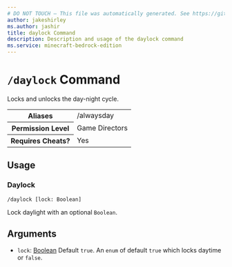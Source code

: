 ```yaml
---
# DO NOT TOUCH — This file was automatically generated. See https://github.com/mojang/minecraftapidocsgenerator to modify descriptions, examples, etc.
author: jakeshirley
ms.author: jashir
title: daylock Command
description: Description and usage of the daylock command
ms.service: minecraft-bedrock-edition
---
```

# `/daylock` Command
Locks and unlocks the day-night cycle.

<table>
  <tr>
    <th>Aliases</th>
    <td>/alwaysday</td>
  </tr>
  <tr>
    <th>Permission Level</th>
    <td>Game Directors</td>
  </tr>
  <tr>
    <th>Requires Cheats?</th>
    <td>Yes</td>
  </tr>
</table>

## Usage
### Daylock
`/daylock [lock: Boolean]`

Lock daylight with an optional `Boolean`.

## Arguments
- `lock`: [Boolean](../enums/Boolean.md)
Default `true`. An `enum` of default `true` which locks daytime or `false`.
